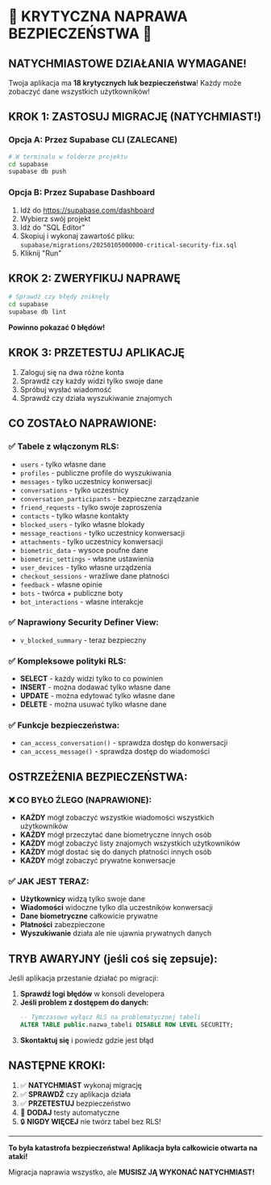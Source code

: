 # 🚨 KRYTYCZNA NAPRAWA BEZPIECZEŃSTWA 🚨

## NATYCHMIASTOWE DZIAŁANIA WYMAGANE!

Twoja aplikacja ma **18 krytycznych luk bezpieczeństwa**! Każdy może zobaczyć dane wszystkich użytkowników!

## KROK 1: ZASTOSUJ MIGRACJĘ (NATYCHMIAST!)

### Opcja A: Przez Supabase CLI (ZALECANE)

```bash
# W terminalu w folderze projektu
cd supabase
supabase db push
```

### Opcja B: Przez Supabase Dashboard

1. Idź do https://supabase.com/dashboard
2. Wybierz swój projekt
3. Idź do "SQL Editor"
4. Skopiuj i wykonaj zawartość pliku: `supabase/migrations/20250105000000-critical-security-fix.sql`
5. Kliknij "Run"

## KROK 2: ZWERYFIKUJ NAPRAWĘ

```bash
# Sprawdź czy błędy zniknęły
cd supabase
supabase db lint
```

**Powinno pokazać 0 błędów!**

## KROK 3: PRZETESTUJ APLIKACJĘ

1. Zaloguj się na dwa różne konta
2. Sprawdź czy każdy widzi tylko swoje dane
3. Spróbuj wysłać wiadomość
4. Sprawdź czy działa wyszukiwanie znajomych

## CO ZOSTAŁO NAPRAWIONE:

### ✅ Tabele z włączonym RLS:

- `users` - tylko własne dane
- `profiles` - publiczne profile do wyszukiwania
- `messages` - tylko uczestnicy konwersacji
- `conversations` - tylko uczestnicy
- `conversation_participants` - bezpieczne zarządzanie
- `friend_requests` - tylko swoje zaproszenia
- `contacts` - tylko własne kontakty
- `blocked_users` - tylko własne blokady
- `message_reactions` - tylko uczestnicy konwersacji
- `attachments` - tylko uczestnicy konwersacji
- `biometric_data` - wysoce poufne dane
- `biometric_settings` - własne ustawienia
- `user_devices` - tylko własne urządzenia
- `checkout_sessions` - wrażliwe dane płatności
- `feedback` - własne opinie
- `bots` - twórca + publiczne boty
- `bot_interactions` - własne interakcje

### ✅ Naprawiony Security Definer View:

- `v_blocked_summary` - teraz bezpieczny

### ✅ Kompleksowe polityki RLS:

- **SELECT** - każdy widzi tylko to co powinien
- **INSERT** - można dodawać tylko własne dane
- **UPDATE** - można edytować tylko własne dane
- **DELETE** - można usuwać tylko własne dane

### ✅ Funkcje bezpieczeństwa:

- `can_access_conversation()` - sprawdza dostęp do konwersacji
- `can_access_message()` - sprawdza dostęp do wiadomości

## OSTRZEŻENIA BEZPIECZEŃSTWA:

### ❌ CO BYŁO ŹLEGO (NAPRAWIONE):

- **KAŻDY** mógł zobaczyć wszystkie wiadomości wszystkich użytkowników
- **KAŻDY** mógł przeczytać dane biometryczne innych osób
- **KAŻDY** mógł zobaczyć listy znajomych wszystkich użytkowników
- **KAŻDY** mógł dostać się do danych płatności innych osób
- **KAŻDY** mógł zobaczyć prywatne konwersacje

### ✅ JAK JEST TERAZ:

- **Użytkownicy** widzą tylko swoje dane
- **Wiadomości** widoczne tylko dla uczestników konwersacji
- **Dane biometryczne** całkowicie prywatne
- **Płatności** zabezpieczone
- **Wyszukiwanie** działa ale nie ujawnia prywatnych danych

## TRYB AWARYJNY (jeśli coś się zepsuje):

Jeśli aplikacja przestanie działać po migracji:

1. **Sprawdź logi błędów** w konsoli developera
2. **Jeśli problem z dostępem do danych:**
   ```sql
   -- Tymczasowo wyłącz RLS na problematycznej tabeli
   ALTER TABLE public.nazwa_tabeli DISABLE ROW LEVEL SECURITY;
   ```
3. **Skontaktuj się** i powiedz gdzie jest błąd

## NASTĘPNE KROKI:

1. ✅ **NATYCHMIAST** wykonaj migrację
2. ✅ **SPRAWDŹ** czy aplikacja działa
3. ✅ **PRZETESTUJ** bezpieczeństwo
4. 📝 **DODAJ** testy automatyczne
5. 🔒 **NIGDY WIĘCEJ** nie twórz tabel bez RLS!

---

**To była katastrofa bezpieczeństwa! Aplikacja była całkowicie otwarta na ataki!**

Migracja naprawia wszystko, ale **MUSISZ JĄ WYKONAĆ NATYCHMIAST!**
